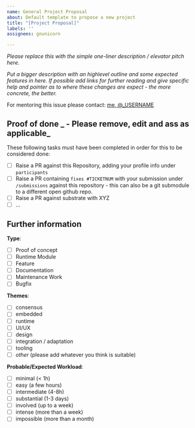 ```yaml
---
name: General Project Proposal
about: Default template to propose a new project
title: "[Project Proposal]"
labels: ''
assignees: gnunicorn

---
```


_Please replace this with the simple one-liner description / elevator pitch here._

_Put a bigger description with an highlevel outline and some expected features in here. If possible add links for further reading and give specific help and pointer as to where these changes are expect - the more concrete, the better._

For mentoring this issue please contact: [me, @_USERNAME](https://substrate.dev/hacktoberfest/hackers/USERNAME.html)


## Proof of done  _ - Please remove, edit and ass  as applicable_
These following tasks must have been completed in order for this to be considered done:
 - [ ] Raise a PR against this Repository, adding your profile info under `participants`
 - [ ] Raise a PR containing `fixes #TICKETNUM` with your submission under `/submissions` against this repository - this can also be a git submodule to a different open github repo.
 - [ ] Raise a PR against substrate with XYZ
 - [ ] ...

## Further information 

**Type**:
 - [ ] Proof of concept
 - [ ] Runtime Module
 - [ ] Feature
 - [ ] Documentation
 - [ ] Maintenance Work
 - [ ] Bugfix

**Themes**:
 - [ ] consensus
 - [ ] embedded
 - [ ] runtime
 - [ ] UI/UX
 - [ ] design
 - [ ] integration / adaptation
 - [ ] tooling
 - [ ] _other_ (please add whatever you think is suitable)

**Probable/Expected Workload**:
 - [ ] minimal (< 1h)
 - [ ] easy (a few hours)
 - [ ] intermediate (4-8h)
 - [ ] substantial (1-3 days)
 - [ ] involved (up to a week)
 - [ ] intense (more than a week)
 - [ ] impossible (more than a month)

